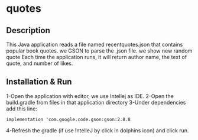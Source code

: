 # quotes

## Description

This Java application reads a file named recentquotes.json that contains popular book quotes. we GSON to parse the .json file. we show new random quote Each time the application runs, it will return author name, the text of quote, and number of likes.

## Installation & Run

1-Open the application with editor, we use Intellej as IDE.
2-Open the build.gradle from files in that application directory
3-Under dependencies add this line:

`implementation 'com.google.code.gson:gson:2.8.8`

4-Refresh the gradle (if use IntelleJ by click in dolphins icon) and click run.
